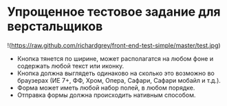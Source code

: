 # Упрощенное тестовое задание для верстальщиков

!(https://raw.github.com/richardgrey/front-end-test-simple/master/test.jpg)

* Кнопка тянется по ширине, может располагатся на любом фоне и содержать любой текст или иконку.
* Кнопка должна выглядеть одинаково на сколько это возможно во браузерах (ИЕ 7+, ФФ, Хром, Опера, Сафари,
  Сафари мобайл и т.д.).
* Форма может иметь любой набор полей, в любом порядке.
* Отправка формы должна происходить нативным способом.
